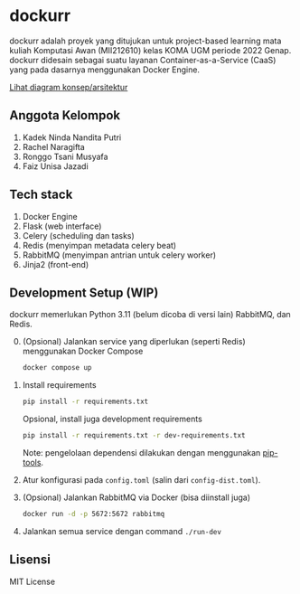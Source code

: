 # dockurr

dockurr adalah proyek yang ditujukan untuk project-based learning mata kuliah
Komputasi Awan (MII212610) kelas KOMA UGM periode 2022 Genap. dockurr didesain
sebagai suatu layanan Container-as-a-Service (CaaS) yang pada dasarnya
menggunakan Docker Engine.

[Lihat diagram konsep/arsitektur](https://www.draw.io/?lightbox=1&edit=_blank#Uhttps%3A%2F%2Fraw.githubusercontent.com%2Fp4kl0nc4t%2Fdockurr%2Fmain%2Fdocs%2Fcaas-diagram.drawio)

## Anggota Kelompok

1. Kadek Ninda Nandita Putri
2. Rachel Naragifta
3. Ronggo Tsani Musyafa
4. Faiz Unisa Jazadi

## Tech stack

1. Docker Engine
2. Flask (web interface)
3. Celery (scheduling dan tasks)
4. Redis (menyimpan metadata celery beat)
5. RabbitMQ (menyimpan antrian untuk celery worker)
6. Jinja2 (front-end)

## Development Setup (WIP)

dockurr memerlukan Python 3.11 (belum dicoba di versi lain)
RabbitMQ, dan Redis.

0. (Opsional) Jalankan service yang diperlukan (seperti Redis) menggunakan
   Docker Compose

   ```sh
   docker compose up
   ```

1. Install requirements

   ```sh
   pip install -r requirements.txt
   ```

   Opsional, install juga development requirements

   ```sh
   pip install -r requirements.txt -r dev-requirements.txt
   ```

   Note: pengelolaan dependensi dilakukan dengan menggunakan
   [pip-tools](https://pip-tools.readthedocs.io/en/latest/).

2. Atur konfigurasi pada `config.toml` (salin dari `config-dist.toml`).

3. (Opsional) Jalankan RabbitMQ via Docker (bisa diinstall juga)

   ```sh
   docker run -d -p 5672:5672 rabbitmq
   ```

4. Jalankan semua service dengan command `./run-dev`

## Lisensi

MIT License

<!-- vim: set ft=markdown sw=3 sts=3 ts=3 et: -->
